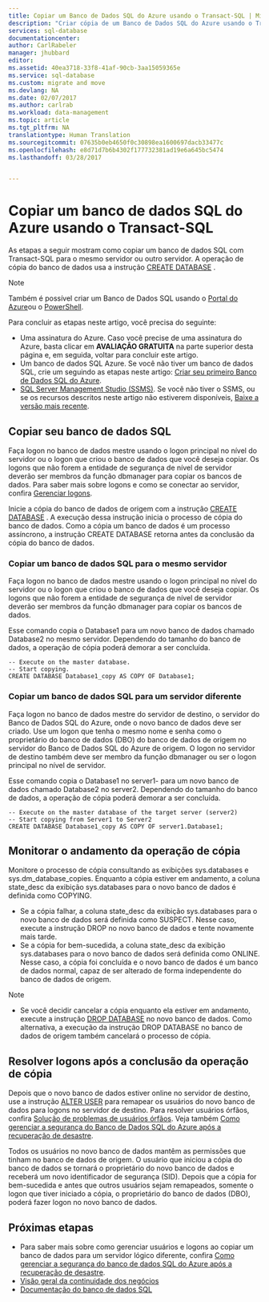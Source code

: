 ```yaml
---
title: Copiar um Banco de Dados SQL do Azure usando o Transact-SQL | Microsoft Docs
description: "Criar cópia de um Banco de Dados SQL do Azure usando o Transact-SQL"
services: sql-database
documentationcenter: 
author: CarlRabeler
manager: jhubbard
editor: 
ms.assetid: 40ea3718-33f8-41af-90cb-3aa15059365e
ms.service: sql-database
ms.custom: migrate and move
ms.devlang: NA
ms.date: 02/07/2017
ms.author: carlrab
ms.workload: data-management
ms.topic: article
ms.tgt_pltfrm: NA
translationtype: Human Translation
ms.sourcegitcommit: 07635b0eb4650f0c30898ea1600697dacb33477c
ms.openlocfilehash: e8d71d7b6b4302f177732381ad19e6a645bc5474
ms.lasthandoff: 03/28/2017


---
```

# <a name="copy-an-azure-sql-database-using-transact-sql"></a>Copiar um banco de dados SQL do Azure usando o Transact-SQL

As etapas a seguir mostram como copiar um banco de dados SQL com Transact-SQL para o mesmo servidor ou outro servidor. A operação de cópia do banco de dados usa a instrução [CREATE DATABASE](https://msdn.microsoft.com/library/ms176061.aspx) . 

> [!NOTE]
> Também é possível criar um Banco de Dados SQL usando o [Portal do Azure](sql-database-copy-portal.md)ou o [PowerShell](scripts/sql-database-copy-database-to-new-server-powershell.md).
>

Para concluir as etapas neste artigo, você precisa do seguinte:

* Uma assinatura do Azure. Caso você precise de uma assinatura do Azure, basta clicar em **AVALIAÇÃO GRATUITA** na parte superior desta página e, em seguida, voltar para concluir este artigo.
* Um banco de dados SQL Azure. Se você não tiver um banco de dados SQL, crie um seguindo as etapas neste artigo: [Criar seu primeiro Banco de Dados SQL do Azure](sql-database-get-started.md).
* [SQL Server Management Studio (SSMS)](https://msdn.microsoft.com/library/ms174173.aspx). Se você não tiver o SSMS, ou se os recursos descritos neste artigo não estiverem disponíveis, [Baixe a versão mais recente](https://msdn.microsoft.com/library/mt238290.aspx).

## <a name="copy-your-sql-database"></a>Copiar seu banco de dados SQL
Faça logon no banco de dados mestre usando o logon principal no nível do servidor ou o logon que criou o banco de dados que você deseja copiar. Os logons que não forem a entidade de segurança de nível de servidor deverão ser membros da função dbmanager para copiar os bancos de dados. Para saber mais sobre logons e como se conectar ao servidor, confira [Gerenciar logons](sql-database-manage-logins.md).

Inicie a cópia do banco de dados de origem com a instrução [CREATE DATABASE](https://msdn.microsoft.com/library/ms176061.aspx) . A execução dessa instrução inicia o processo de cópia do banco de dados. Como a cópia um banco de dados é um processo assíncrono, a instrução CREATE DATABASE retorna antes da conclusão da cópia do banco de dados.

### <a name="copy-a-sql-database-to-the-same-server"></a>Copiar um banco de dados SQL para o mesmo servidor
Faça logon no banco de dados mestre usando o logon principal no nível do servidor ou o logon que criou o banco de dados que você deseja copiar. Os logons que não forem a entidade de segurança de nível de servidor deverão ser membros da função dbmanager para copiar os bancos de dados.

Esse comando copia o Database1 para um novo banco de dados chamado Database2 no mesmo servidor. Dependendo do tamanho do banco de dados, a operação de cópia poderá demorar a ser concluída.

    -- Execute on the master database.
    -- Start copying.
    CREATE DATABASE Database1_copy AS COPY OF Database1;

### <a name="copy-a-sql-database-to-a-different-server"></a>Copiar um banco de dados SQL para um servidor diferente
Faça logon no banco de dados mestre do servidor de destino, o servidor do Banco de Dados SQL do Azure, onde o novo banco de dados deve ser criado. Use um logon que tenha o mesmo nome e senha como o proprietário do banco de dados (DBO) do banco de dados de origem no servidor do Banco de Dados SQL do Azure de origem. O logon no servidor de destino também deve ser membro da função dbmanager ou ser o logon principal no nível de servidor.

Esse comando copia o Database1 no server1- para um novo banco de dados chamado Database2 no server2. Dependendo do tamanho do banco de dados, a operação de cópia poderá demorar a ser concluída.

    -- Execute on the master database of the target server (server2)
    -- Start copying from Server1 to Server2
    CREATE DATABASE Database1_copy AS COPY OF server1.Database1;


## <a name="monitor-the-progress-of-the-copy-operation"></a>Monitorar o andamento da operação de cópia
Monitore o processo de cópia consultando as exibições sys.databases e sys.dm_database_copies. Enquanto a cópia estiver em andamento, a coluna state_desc da exibição sys.databases para o novo banco de dados é definida como COPYING.

* Se a cópia falhar, a coluna state_desc da exibição sys.databases para o novo banco de dados será definida como SUSPECT. Nesse caso, execute a instrução DROP no novo banco de dados e tente novamente mais tarde.
* Se a cópia for bem-sucedida, a coluna state_desc da exibição sys.databases para o novo banco de dados será definida como ONLINE. Nesse caso, a cópia foi concluída e o novo banco de dados é um banco de dados normal, capaz de ser alterado de forma independente do banco de dados de origem.

> [!NOTE]
> * Se você decidir cancelar a cópia enquanto ela estiver em andamento, execute a instrução [DROP DATABASE](https://msdn.microsoft.com/library/ms178613.aspx) no novo banco de dados. Como alternativa, a execução da instrução DROP DATABASE no banco de dados de origem também cancelará o processo de cópia.
> 
> 

## <a name="resolve-logins-after-the-copy-operation-completes"></a>Resolver logons após a conclusão da operação de cópia
Depois que o novo banco de dados estiver online no servidor de destino, use a instrução [ALTER USER](https://msdn.microsoft.com/library/ms176060.aspx) para remapear os usuários do novo banco de dados para logons no servidor de destino. Para resolver usuários órfãos, confira [Solução de problemas de usuários órfãos](https://msdn.microsoft.com/library/ms175475.aspx). Veja também [Como gerenciar a segurança do Banco de Dados SQL do Azure após a recuperação de desastre](sql-database-geo-replication-security-config.md).

Todos os usuários no novo banco de dados mantêm as permissões que tinham no banco de dados de origem. O usuário que iniciou a cópia do banco de dados se tornará o proprietário do novo banco de dados e receberá um novo identificador de segurança (SID). Depois que a cópia for bem-sucedida e antes que outros usuários sejam remapeados, somente o logon que tiver iniciado a cópia, o proprietário do banco de dados (DBO), poderá fazer logon no novo banco de dados.

## <a name="next-steps"></a>Próximas etapas
* Para saber mais sobre como gerenciar usuários e logons ao copiar um banco de dados para um servidor lógico diferente, confira [Como gerenciar a segurança do banco de dados SQL do Azure após a recuperação de desastre](sql-database-geo-replication-security-config.md).
* [Visão geral da continuidade dos negócios](sql-database-business-continuity.md)
* [Documentação do banco de dados SQL](https://azure.microsoft.com/documentation/services/sql-database/)

